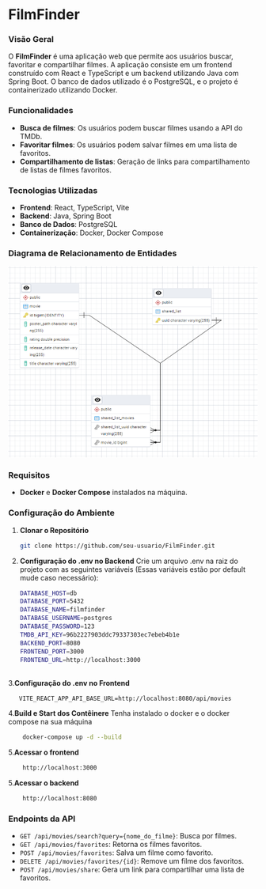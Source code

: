
# FilmFinder

### Visão Geral
O **FilmFinder** é uma aplicação web que permite aos usuários buscar, favoritar e compartilhar filmes. A aplicação consiste em um frontend construído com React e TypeScript e um backend utilizando Java com Spring Boot. O banco de dados utilizado é o PostgreSQL, e o projeto é containerizado utilizando Docker.

### Funcionalidades
- **Busca de filmes**: Os usuários podem buscar filmes usando a API do TMDb.
- **Favoritar filmes**: Os usuários podem salvar filmes em uma lista de favoritos.
- **Compartilhamento de listas**: Geração de links para compartilhamento de listas de filmes favoritos.

### Tecnologias Utilizadas
- **Frontend**: React, TypeScript, Vite
- **Backend**: Java, Spring Boot
- **Banco de Dados**: PostgreSQL
- **Containerização**: Docker, Docker Compose

### Diagrama de Relacionamento de Entidades

![Diagrama MER](/MER.png)

### Requisitos
- **Docker** e **Docker Compose** instalados na máquina.

### Configuração do Ambiente

1. **Clonar o Repositório**
   ```bash
   git clone https://github.com/seu-usuario/FilmFinder.git
   
2. **Configuração do .env no Backend**
   Crie um arquivo .env na raiz do projeto com as seguintes variáveis (Essas variáveis estão por default mude caso necessário):
    ```bash
    DATABASE_HOST=db
    DATABASE_PORT=5432
    DATABASE_NAME=filmfinder
    DATABASE_USERNAME=postgres
    DATABASE_PASSWORD=123
    TMDB_API_KEY=96b2227903ddc79337303ec7ebeb4b1e
    BACKEND_PORT=8080
    FRONTEND_PORT=3000
    FRONTEND_URL=http://localhost:3000
  

3.**Configuração do .env no Frontend**

       VITE_REACT_APP_API_BASE_URL=http://localhost:8080/api/movies

4.**Build e Start dos Contêinere**
Tenha instalado o docker e o docker compose na sua máquina
```bash
    docker-compose up -d --build
```
5.**Acessar o frontend**
```bash
    http://localhost:3000
```

5.**Acessar o backend**
```bash
    http://localhost:8080
```
### Endpoints da API

- `GET /api/movies/search?query={nome_do_filme}`: Busca por filmes.
- `GET /api/movies/favorites`: Retorna os filmes favoritos.
- `POST /api/movies/favorites`: Salva um filme como favorito.
- `DELETE /api/movies/favorites/{id}`: Remove um filme dos favoritos.
- `POST /api/movies/share`: Gera um link para compartilhar uma lista de favoritos.
